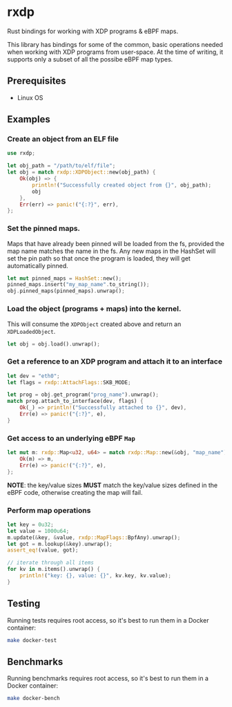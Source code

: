 # rxdp
Rust bindings for working with XDP programs & eBPF maps.

This library has bindings for some of the common, basic operations needed when working with
XDP programs from user-space. At the time of writing, it supports only a subset of all the
possibe eBPF map types.


## Prerequisites
* Linux OS

## Examples
### Create an object from an ELF file
```rust
use rxdp;

let obj_path = "/path/to/elf/file";
let obj = match rxdp::XDPObject::new(obj_path) {
    Ok(obj) => {
        println!("Successfully created object from {}", obj_path);
        obj
    },
    Err(err) => panic!("{:?}", err),
};
```

### Set the pinned maps.
Maps that have already been pinned will be loaded from the fs, provided the map name
matches the name in the fs. Any new maps in the HashSet will set the pin path so that
once the program is loaded, they will get automatically pinned.
```rust
let mut pinned_maps = HashSet::new();
pinned_maps.insert("my_map_name".to_string());
obj.pinned_maps(pinned_maps).unwrap();
```

### Load the object (programs + maps) into the kernel.
This will consume the `XDPObject` created above and return
an `XDPLoadedObject`.
```rust
let obj = obj.load().unwrap();
```

### Get a reference to an XDP program and attach it to an interface
```rust
let dev = "eth0";
let flags = rxdp::AttachFlags::SKB_MODE;

let prog = obj.get_program("prog_name").unwrap();
match prog.attach_to_interface(dev, flags) {
    Ok(_) => println!("Successfully attached to {}", dev),
    Err(e) => panic!("{:?}", e),
}
```

### Get access to an underlying eBPF `Map`
```rust
let mut m: rxdp::Map<u32, u64> = match rxdp::Map::new(&obj, "map_name") {
    Ok(m) => m,
    Err(e) => panic!("{:?}", e),
};
```
**NOTE**: the key/value sizes **MUST** match the key/value sizes defined in the eBPF code,
otherwise creating the map will fail.

### Perform map operations
```rust
let key = 0u32;
let value = 1000u64;
m.update(&key, &value, rxdp::MapFlags::BpfAny).unwrap();
let got = m.lookup(&key).unwrap();
assert_eq!(value, got);

// iterate through all items
for kv in m.items().unwrap() {
    println!("key: {}, value: {}", kv.key, kv.value);
}
```

## Testing
Running tests requires root access, so it's best to run them in a Docker container:
```sh
make docker-test
```

## Benchmarks
Running benchmarks requires root access, so it's best to run them in a Docker container:
```sh
make docker-bench
```
